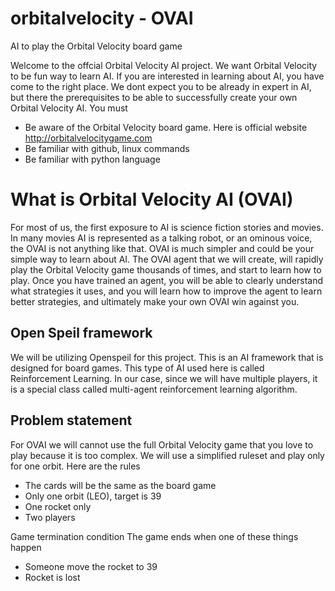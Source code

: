 # orbitalvelocity - OVAI
AI to play the Orbital Velocity board game

Welcome to the offcial Orbital Velocity AI project. We want Orbital Velocity to be fun way to learn AI. If you are interested in learning about AI, you have come to the right place. We dont expect you to be already in expert in AI, but there the prerequisites to be able to successfully create your own Orbital Velocity AI. You must

* Be aware of the Orbital Velocity board game. Here is official website http://orbitalvelocitygame.com
* Be familiar with github, linux commands
* Be familiar with python language

# What is Orbital Velocity AI (OVAI)
For most of us, the first exposure to AI is science fiction stories and movies. In many movies AI is represented as a talking robot, or an ominous voice, the OVAI is not anything like that. OVAI is much simpler and could be your simple way to learn about AI.  The OVAI agent that we will create, will rapidly play the Orbital Velocity game thousands of times, and start to learn how to play. Once you have trained an agent, you will be able to clearly understand what strategies it uses, and you will learn how to improve the agent to learn better strategies, and ultimately make your own OVAI win against you.


## Open Speil framework
We will be utilizing Openspeil for this project. This is an AI framework that is designed for board games. This type of AI used here is called Reinforcement Learning. In our case, since we will have multiple players, it is a special class called multi-agent reinforcement learning algorithm.

## Problem statement

For OVAI we will cannot use the full Orbital Velocity game that you love to play because it is too complex. We will use a simplified ruleset and play only for one orbit. Here are the rules

* The cards will be the same as the board game
* Only one orbit (LEO), target is 39
* One rocket only
* Two players

Game termination condition
The game ends when one of these things happen
* Someone move the rocket to 39
* Rocket is lost




